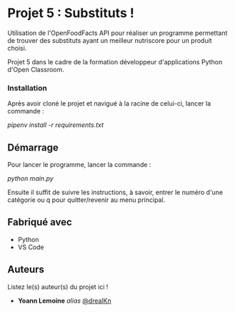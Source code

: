 # Projet 5 : Substituts !

Utilisation de l'OpenFoodFacts API pour réaliser un programme permettant de trouver des substituts ayant un meilleur nutriscore pour un produit choisi.

Projet 5 dans le cadre de la formation développeur d'applications Python d'Open Classroom.

### Installation

Après avoir cloné le projet et navigué à la racine de celui-ci, lancer la commande :

_pipenv install -r requirements.txt_

## Démarrage

Pour lancer le programme, lancer la commande :

_python main.py_

Ensuite il suffit de suivre les instructions, à savoir, entrer le numéro d'une catégorie ou q pour quitter/revenir au menu principal.

## Fabriqué avec

* Python
* VS Code

## Auteurs
Listez le(s) auteur(s) du projet ici !
* **Yoann Lemoine** _alias_ [@drealKn](https://github.com/drealKn)

